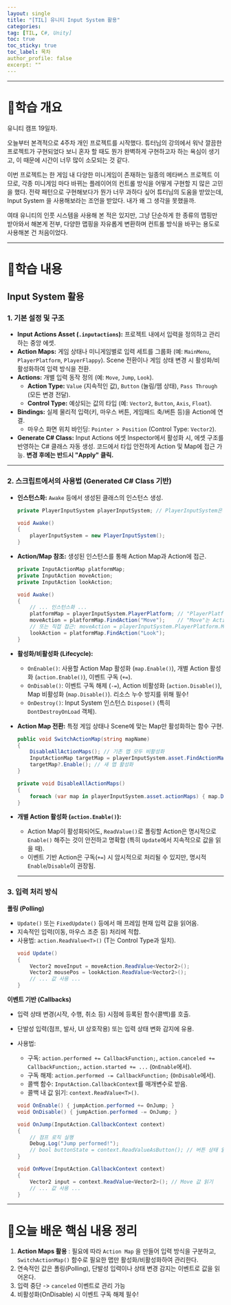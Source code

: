 ```yaml
---
layout: single
title: "[TIL] 유니티 Input System 활용"
categories:
tag: [TIL, C#, Unity]
toc: true
toc_sticky: true
toc_label: 목차
author_profile: false
excerpt: ""
---
```


---

# 📕학습 개요

유니티 캠프 19일차.

오늘부터 본격적으로 4주차 개인 프로젝트를 시작했다. 튜터님의 강의에서 워낙 깔끔한 프로젝트가 구현되었다 보니 혼자 할 때도 뭔가 완벽하게 구현하고자 하는 욕심이 생기고, 이 때문에 시간이 너무 많이 소모되는 것 같다.

이번 프로젝트는 한 게임 내 다양한 미니게임이 존재하는 일종의 메타버스 프로젝트 이므로, 각종 미니게임 마다 바뀌는 플레이어의 컨트롤 방식을 어떻게 구현할 지 많은 고민을 했다. 전략 패턴으로 구현해보다가 뭔가 너무 과하다 싶어 튜터님의 도움을 받았는데, Input System 을 사용해보라는 조언을 받았다. 내가 왜 그 생각을 못했을까.

여태 유니티의 인풋 시스템을 사용해 본 적은 있지만, 그냥 단순하게 한 종류의 맵핑만 받아와서 해본게 전부, 다양한 맵핑을 자유롭게 변환하며 컨트롤 방식을 바꾸는 용도로 사용해본 건 처음이었다.

---

# 📖학습 내용

## Input System 활용

### 1. 기본 설정 및 구조

- **Input Actions Asset (`.inputactions`):** 프로젝트 내에서 입력을 정의하고 관리하는 중앙 에셋.
- **Action Maps:** 게임 상태나 미니게임별로 입력 세트를 그룹화 (예: `MainMenu`, `PlayerPlatform`, `PlayerFlappy`). Scene 전환이나 게임 상태 변경 시 활성화/비활성화하여 입력 방식을 전환.
- **Actions:** 개별 입력 동작 정의 (예: `Move`, `Jump`, `Look`).
  - **Action Type:** `Value` (지속적인 값), `Button` (눌림/뗌 상태), `Pass Through` (모든 변경 전달).
  - **Control Type:** 예상되는 값의 타입 (예: `Vector2`, `Button`, `Axis`, `Float`).
- **Bindings:** 실제 물리적 입력(키, 마우스 버튼, 게임패드 축/버튼 등)을 Action에 연결.
  - 마우스 화면 위치 바인딩: `Pointer > Position` (Control Type: `Vector2`).
- **Generate C# Class:** Input Actions 에셋 Inspector에서 활성화 시, 에셋 구조를 반영하는 C# 클래스 자동 생성. 코드에서 타입 안전하게 Action 및 Map에 접근 가능. **변경 후에는 반드시 "Apply" 클릭.**

---

### 2. 스크립트에서의 사용법 (Generated C# Class 기반)

- **인스턴스화:** `Awake` 등에서 생성된 클래스의 인스턴스 생성.

  ```csharp
  private PlayerInputSystem playerInputSystem; // PlayerInputSystem은 생성된 클래스 이름

  void Awake()
  {
      playerInputSystem = new PlayerInputSystem();
  }
  ```

- **Action/Map 참조:** 생성된 인스턴스를 통해 Action Map과 Action에 접근.

  ```csharp
  private InputActionMap platformMap;
  private InputAction moveAction;
  private InputAction lookAction;

  void Awake()
  {
      // ... 인스턴스화 ...
      platformMap = playerInputSystem.PlayerPlatform; // "PlayerPlatform"은 Action Map 이름
      moveAction = platformMap.FindAction("Move");    // "Move"는 Action 이름
      // 또는 직접 접근: moveAction = playerInputSystem.PlayerPlatform.Move;
      lookAction = platformMap.FindAction("Look");
  }
  ```

- **활성화/비활성화 (Lifecycle):**
  - `OnEnable()`: 사용할 Action Map 활성화 (`map.Enable()`), 개별 Action 활성화 (`action.Enable()`), 이벤트 구독 (`+=`).
  - `OnDisable()`: 이벤트 구독 해제 (`-=`), Action 비활성화 (`action.Disable()`), Map 비활성화 (`map.Disable()`). 리소스 누수 방지를 위해 필수!
  - `OnDestroy()`: Input System 인스턴스 `Dispose()` (특히 `DontDestroyOnLoad` 객체).
- **Action Map 전환:** 특정 게임 상태나 Scene에 맞는 Map만 활성화하는 함수 구현.

  ```csharp
  public void SwitchActionMap(string mapName)
  {
      DisableAllActionMaps(); // 기존 맵 모두 비활성화
      InputActionMap targetMap = playerInputSystem.asset.FindActionMap(mapName);
      targetMap?.Enable(); // 새 맵 활성화
  }

  private void DisableAllActionMaps()
  {
      foreach (var map in playerInputSystem.asset.actionMaps) { map.Disable(); }
  }
  ```

- **개별 Action 활성화 (`action.Enable()`):**

  - Action Map이 활성화되어도, `ReadValue()`로 폴링할 Action은 명시적으로 `Enable()` 해주는 것이 안전하고 명확함 (특히 `Update`에서 지속적으로 값을 읽을 때).
  - 이벤트 기반 Action은 구독(`+=`) 시 암시적으로 처리될 수 있지만, 명시적 `Enable`/`Disable`이 권장됨.

  ***

### 3. 입력 처리 방식

**폴링 (Polling)**

- `Update()` 또는 `FixedUpdate()` 등에서 매 프레임 현재 입력 값을 읽어옴.
- 지속적인 입력(이동, 마우스 조준 등) 처리에 적합.
- 사용법: `action.ReadValue<T>()` (T는 Control Type과 일치).
  ```csharp
  void Update()
  {
      Vector2 moveInput = moveAction.ReadValue<Vector2>();
      Vector2 mousePos = lookAction.ReadValue<Vector2>();
      // ... 값 사용 ...
  }
  ```

**이벤트 기반 (Callbacks)**

- 입력 상태 변경(시작, 수행, 취소 등) 시점에 등록된 함수(콜백)를 호출.
- 단발성 입력(점프, 발사, UI 상호작용) 또는 입력 상태 변화 감지에 유용.
- 사용법:

  - 구독: `action.performed += CallbackFunction;`, `action.canceled += CallbackFunction;`, `action.started += ...` (`OnEnable`에서).
  - 구독 해제: `action.performed -= CallbackFunction;` (`OnDisable`에서).
  - 콜백 함수: `InputAction.CallbackContext`를 매개변수로 받음.
  - 콜백 내 값 읽기: `context.ReadValue<T>()`.

  ```csharp
  void OnEnable() { jumpAction.performed += OnJump; }
  void OnDisable() { jumpAction.performed -= OnJump; }

  void OnJump(InputAction.CallbackContext context)
  {
      // 점프 로직 실행
      Debug.Log("Jump performed!");
      // bool buttonState = context.ReadValueAsButton(); // 버튼 상태 읽기
  }

  void OnMove(InputAction.CallbackContext context)
  {
      Vector2 input = context.ReadValue<Vector2>(); // Move 값 읽기
      // ... 값 사용 ...
  }
  ```

---

# 🏁오늘 배운 핵심 내용 정리

1. **Action Maps 활용** : 필요에 따라 `Action Map` 을 만들어 입력 방식을 구분하고, `SwitchActionMap()` 함수로 필요한 맵만 활성화/비활성화하여 관리한다.
2. 연속적인 값은 폴링(Polling), 단발성 입력이나 상태 변경 감지는 이벤트로 값을 읽어온다.
3. 입력 중단 -> `canceled` 이벤트로 관리 가능
4. 비활성화(OnDisable) 시 이벤트 구독 해제 필수!
